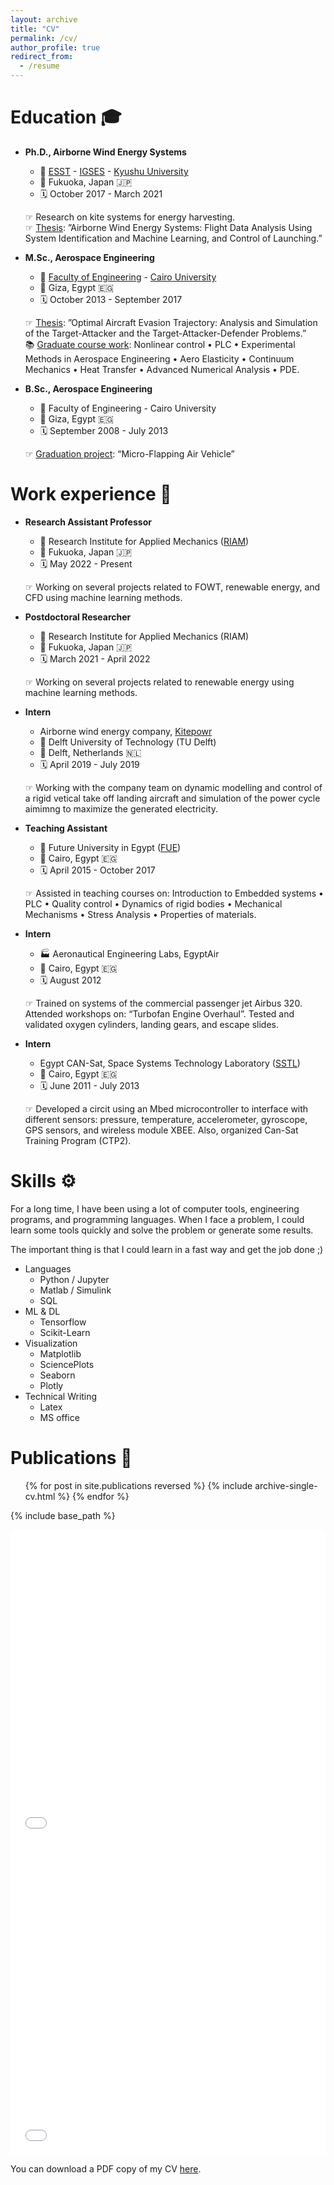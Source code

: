 ```yaml
---
layout: archive
title: "CV"
permalink: /cv/
author_profile: true
redirect_from:
  - /resume
---
```



Education 🎓
======
* **Ph.D., Airborne Wind Energy Systems**
  * 🏫 [ESST](http://www.esst.kyushu-u.ac.jp/english/index.html) - [IGSES](http://www.tj.kyushu-u.ac.jp/en/index.php) - [Kyushu University](https://www.kyushu-u.ac.jp/en/)
  * 📍 Fukuoka, Japan 🇯🇵
  * 🗓️ October 2017 - March 2021

  ☞ Research on kite systems for energy harvesting. \
  ☞ <ins>Thesis</ins>: ”Airborne Wind Energy Systems: Flight Data Analysis Using System Identification and Machine Learning, and Control of Launching.”

* **M.Sc., Aerospace Engineering**
  * 🏫 [Faculty of Engineering](https://eng.cu.edu.eg/en/) - [Cairo University](https://cu.edu.eg/Home)
  * 📍 Giza, Egypt 🇪🇬
  * 🗓️ October 2013 - September 2017

  ☞ <ins>Thesis</ins>: ”Optimal Aircraft Evasion Trajectory: Analysis and Simulation of the Target-Attacker and the Target-Attacker-Defender Problems.” \
  📚 <ins>Graduate course work</ins>: Nonlinear control • PLC • Experimental Methods in Aerospace Engineering • Aero Elasticity • Continuum Mechanics • Heat Transfer • Advanced Numerical Analysis • PDE.

* **B.Sc., Aerospace Engineering**
  * 🏫 Faculty of Engineering - Cairo University
  * 📍 Giza, Egypt 🇪🇬
  * 🗓️ September 2008 - July 2013

  ☞ <ins>Graduation project</ins>: “Micro-Flapping Air Vehicle” 


Work experience 💼
======

* **Research Assistant Professor** 
  * 🏫 Research Institute for Applied Mechanics ([RIAM](https://www.riam.kyushu-u.ac.jp/en/index-e.html))
  * 📍 Fukuoka, Japan 🇯🇵
  * 🗓️ May 2022 - Present

  ☞ Working on several projects related to FOWT, renewable energy, and CFD using machine learning methods.


* **Postdoctoral Researcher**
  * 🏫 Research Institute for Applied Mechanics (RIAM)
  * 📍 Fukuoka, Japan 🇯🇵
  * 🗓️ March 2021 - April 2022

  ☞ Working on several projects related to renewable energy using machine learning methods.


* **Intern**
  * Airborne wind energy company, [Kitepowr](https://thekitepower.com/)
  * 🏫 Delft University of Technology (TU Delft)
  * 📍 Delft, Netherlands 🇳🇱
  * 🗓️ April 2019 - July 2019

  ☞ Working with the company team on dynamic modelling and control of a rigid vetical take off landing aircraft and simulation of the power cycle aimimng to maximize the generated electricity.


* **Teaching Assistant**
  * 🏫 Future University in Egypt ([FUE](https://www.fue.edu.eg/))
  * 📍 Cairo, Egypt 🇪🇬
  * 🗓️ April 2015 - October 2017

  ☞ Assisted in teaching courses on: Introduction to Embedded systems • PLC • Quality control • Dynamics of rigid bodies • Mechanical Mechanisms • Stress Analysis • Properties of materials.


* **Intern**
  * 🏭 Aeronautical Engineering Labs, EgyptAir
  * 📍 Cairo, Egypt 🇪🇬
  * 🗓️ August 2012

  ☞ Trained on systems of the commercial passenger jet Airbus 320. Attended workshops on: “Turbofan Engine Overhaul”. Tested and validated oxygen cylinders, landing gears, and escape slides.


* **Intern**
  * Egypt CAN-Sat, Space Systems Technology Laboratory ([SSTL](https://www.facebook.com/SSTLab/))
  * 📍 Cairo, Egypt 🇪🇬
  * 🗓️ June 2011 - July 2013

  ☞ Developed a circit using an Mbed microcontroller to interface with different sensors: pressure, temperature, accelerometer, gyroscope, GPS sensors, and wireless module XBEE.
  Also, organized Can-Sat Training Program (CTP2).  
  
Skills ⚙️
======
For a long time, I have been using a lot of computer tools, engineering programs, and programming languages. When I face a problem, I could learn some tools quickly and solve the problem or generate some results.

The important thing is that I could learn in a fast way and get the job done ;)

* Languages 
  * Python / Jupyter
  * Matlab / Simulink
  * SQL
* ML & DL
  * Tensorflow 
  * Scikit-Learn 
* Visualization 
  * Matplotlib
  * SciencePlots
  * Seaborn
  * Plotly
* Technical Writing 
  * Latex
  * MS office

Publications 📃
======
  <ul>{% for post in site.publications reversed %}
    {% include archive-single-cv.html %}
  {% endfor %}</ul>


{% include base_path %}

<iframe src="/files/pdf/Rushdi_CV_Full_version_2023.pdf" width="100%" height="500" frameborder="no" border="0" marginwidth="0" marginheight="0"></iframe>

<iframe src="/files/pdf/Rushdi_CV_short_version_2023.pdf" width="100%" height="500" frameborder="no" border="0" marginwidth="0" marginheight="0"></iframe>

You can download a PDF copy of my CV [here](/files/pdf/Rushdi_CV_Full_version_2023.pdf).
